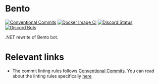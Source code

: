 # Bento
[![Conventional Commits](https://img.shields.io/badge/Conventional%20Commits-1.0.0-yellow.svg)](https://conventionalcommits.org)
[![Docker Image CI](https://github.com/thebentobot/dotBento/actions/workflows/dotnet.yml/badge.svg?branch=master)](https://github.com/thebentobot/dotBento/actions/workflows/dotnet.yml)
[![Discord Status](https://top.gg/api/widget/status/787041583580184609.svg?noavatar=true)](https://top.gg/bot/787041583580184609)
[![Discord Bots](https://top.gg/api/widget/servers/787041583580184609.svg?noavatar=true)](https://top.gg/bot/787041583580184609)

.NET rewrite of Bento bot.

# Relevant links
- The commit linting rules follows [Conventional Commits](https://www.conventionalcommits.org/en/v1.0.0/). You can read about the linting rules specifically [here](https://github.com/conventional-changelog/commitlint/tree/master/%40commitlint/config-conventional)
